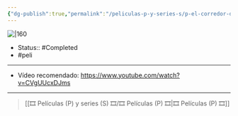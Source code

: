 ```yaml
---
{"dg-publish":true,"permalink":"/peliculas-p-y-series-s/p-el-corredor-del-laberinto/"}
---
```



![|160](https://m.media-amazon.com/images/M/MV5BMjUyNTA3MTAyM15BMl5BanBnXkFtZTgwOTEyMTkyMjE@._V1_SX300.jpg)

- Status:: #Completed 
- #peli 

---

- Vídeo recomendado: https://www.youtube.com/watch?v=CVgUUcxDJms

---

> [[🎞️ Películas (P) y series (S) 🎞️/🎞️ Películas (P) 🎞️\|🎞️ Películas (P) 🎞️]]